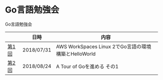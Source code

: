 # Go言語勉強会

Go言語勉強会

| | 日時 | 内容 |
| --- | --- | --- |
| [第1回](./20180731/README.md) | 2018/07/31 | AWS WorkSpaces Linux 2でGo言語の環境構築とHelloWorld |
| [第2回](./20180824/README.md) | 2018/08/24 | A Tour of Goを進める その1 |